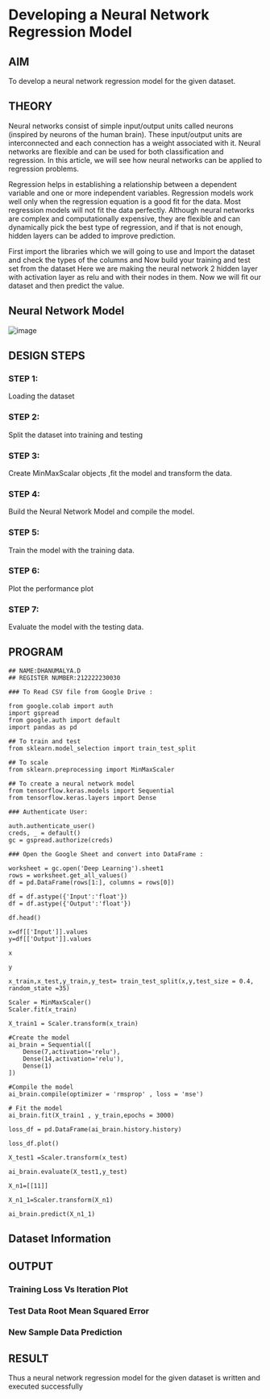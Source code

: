 # Developing a Neural Network Regression Model

## AIM

To develop a neural network regression model for the given dataset.

## THEORY

Neural networks consist of simple input/output units called neurons (inspired by neurons of the human brain). These input/output units are interconnected and each connection has a weight associated with it. Neural networks are flexible and can be used for both classification and regression. In this article, we will see how neural networks can be applied to regression problems.

Regression helps in establishing a relationship between a dependent variable and one or more independent variables. Regression models work well only when the regression equation is a good fit for the data. Most regression models will not fit the data perfectly. Although neural networks are complex and computationally expensive, they are flexible and can dynamically pick the best type of regression, and if that is not enough, hidden layers can be added to improve prediction.

First import the libraries which we will going to use and Import the dataset and check the types of the columns and Now build your training and test set from the dataset Here we are making the neural network 2 hidden layer with activation layer as relu and with their nodes in them. Now we will fit our dataset and then predict the value.

## Neural Network Model

![image](https://github.com/Dhanudhanaraj/basic-nn-model/assets/119218812/d3f2c4e7-350e-41fd-b57c-5daae9200396)

## DESIGN STEPS

### STEP 1:

Loading the dataset

### STEP 2:

Split the dataset into training and testing

### STEP 3:

Create MinMaxScalar objects ,fit the model and transform the data.

### STEP 4:

Build the Neural Network Model and compile the model.

### STEP 5:

Train the model with the training data.

### STEP 6:

Plot the performance plot

### STEP 7:

Evaluate the model with the testing data.

## PROGRAM
```
## NAME:DHANUMALYA.D
## REGISTER NUMBER:212222230030

### To Read CSV file from Google Drive :

from google.colab import auth
import gspread
from google.auth import default
import pandas as pd

## To train and test
from sklearn.model_selection import train_test_split

## To scale
from sklearn.preprocessing import MinMaxScaler

## To create a neural network model
from tensorflow.keras.models import Sequential
from tensorflow.keras.layers import Dense

### Authenticate User:

auth.authenticate_user()
creds, _ = default()
gc = gspread.authorize(creds)

### Open the Google Sheet and convert into DataFrame :

worksheet = gc.open('Deep Learning').sheet1
rows = worksheet.get_all_values()
df = pd.DataFrame(rows[1:], columns = rows[0])

df = df.astype({'Input':'float'})
df = df.astype({'Output':'float'})

df.head()

x=df[['Input']].values
y=df[['Output']].values

x

y

x_train,x_test,y_train,y_test= train_test_split(x,y,test_size = 0.4, random_state =35)

Scaler = MinMaxScaler()
Scaler.fit(x_train)

X_train1 = Scaler.transform(x_train)

#Create the model
ai_brain = Sequential([
    Dense(7,activation='relu'),
    Dense(14,activation='relu'),
    Dense(1)
])

#Compile the model
ai_brain.compile(optimizer = 'rmsprop' , loss = 'mse')

# Fit the model
ai_brain.fit(X_train1 , y_train,epochs = 3000)

loss_df = pd.DataFrame(ai_brain.history.history)

loss_df.plot()

X_test1 =Scaler.transform(x_test)

ai_brain.evaluate(X_test1,y_test)

X_n1=[[11]]

X_n1_1=Scaler.transform(X_n1)

ai_brain.predict(X_n1_1)
```
## Dataset Information


## OUTPUT

### Training Loss Vs Iteration Plot



### Test Data Root Mean Squared Error



### New Sample Data Prediction




## RESULT

Thus a neural network regression model for the given dataset is written and executed successfully
